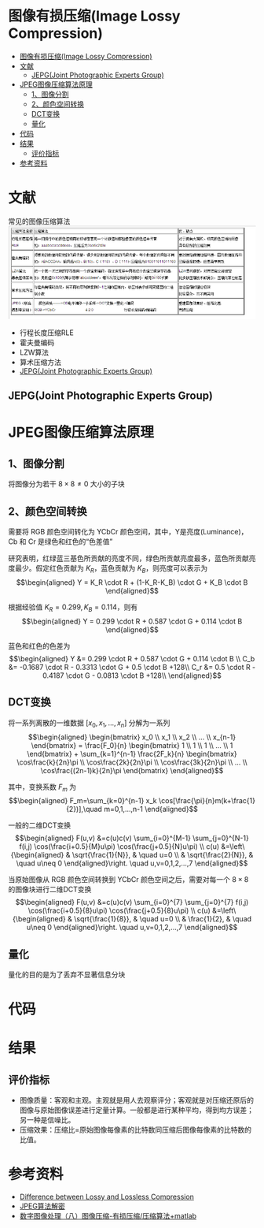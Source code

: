 # 图像有损压缩(Image Lossy Compression)
- [图像有损压缩(Image Lossy Compression)](#图像有损压缩image-lossy-compression)
- [文献](#文献)
  - [JEPG(Joint Photographic Experts Group)](#jepgjoint-photographic-experts-group)
- [JPEG图像压缩算法原理](#jpeg图像压缩算法原理)
  - [1、图像分割](#1图像分割)
  - [2、颜色空间转换](#2颜色空间转换)
  - [DCT变换](#dct变换)
  - [量化](#量化)
- [代码](#代码)
- [结果](#结果)
  - [评价指标](#评价指标)
- [参考资料](#参考资料)

# 文献
常见的图像压缩算法
![常见的图像压缩算法](./images/20151112120615499.gif)
- 行程长度压缩RLE
- 霍夫曼编码
- LZW算法
- 算术压缩方法
- [JEPG(Joint Photographic Experts Group)](#jepgjoint-photographic-experts-group)
## JEPG(Joint Photographic Experts Group)


# JPEG图像压缩算法原理
## 1、图像分割
将图像分为若干 $8 \times 8 \neq 0$ 大小的子块
## 2、颜色空间转换
需要将 RGB 颜色空间转化为 YCbCr 颜色空间，其中，Y是亮度(Luminance)，Cb 和 Cr 是绿色和红色的“色差值”

研究表明，红绿蓝三基色所贡献的亮度不同，绿色所贡献亮度最多，蓝色所贡献亮度最少。假定红色贡献为 $K_R$，蓝色贡献为 $K_B$，则亮度可以表示为
$$\begin{aligned}
    Y = K_R \cdot R + (1-K_R-K_B) \cdot G + K_B \cdot B
\end{aligned}$$

根据经验值 $K_R=0.299, K_B=0.114$，则有
$$\begin{aligned}
    Y = 0.299 \cdot R + 0.587 \cdot G + 0.114 \cdot B
\end{aligned}$$

蓝色和红色的色差为
$$\begin{aligned}
    Y   &= 0.299   \cdot R + 0.587    \cdot G + 0.114 \cdot B \\
    C_b &= -0.1687 \cdot R - 0.3313   \cdot G + 0.5 \cdot B +128\\
    C_r &= 0.5   \cdot R - 0.4187   \cdot G - 0.0813 \cdot B +128\\
\end{aligned}$$

## DCT变换
将一系列离散的一维数据 $[x_0,x_1,...,x_n]$ 分解为一系列
$$\begin{aligned}
    \begin{bmatrix}
        x_0 \\ x_1 \\ x_2 \\ ... \\ x_{n-1}
    \end{bmatrix}
    = \frac{F_0}{n}
    \begin{bmatrix}
        1 \\ 1 \\ 1 \\ ... \\ 1
    \end{bmatrix}
    +
    \sum_{k=1}^{n-1} \frac{2F_k}{n}
    \begin{bmatrix}
        \cos\frac{k}{2n}\pi \\
        \cos\frac{2k}{2n}\pi \\
        \cos\frac{3k}{2n}\pi \\
        ... \\
        \cos\frac{(2n-1)k}{2n}\pi
    \end{bmatrix}
\end{aligned}$$

其中，变换系数 $F_m$ 为
$$\begin{aligned}
    F_m=\sum_{k=0}^{n-1} x_k \cos[\frac{\pi}{n}m(k+\frac{1}{2})],\quad m=0,1,...,n-1
\end{aligned}$$


一般的二维DCT变换
$$\begin{aligned}
    F(u,v) &=c(u)c(v) \sum_{i=0}^{M-1} \sum_{j=0}^{N-1} f(i,j) \cos(\frac{i+0.5}{M}u\pi) \cos(\frac{j+0.5}{N}u\pi) \\
    c(u) &=\left\{\begin{aligned}
        & \sqrt{\frac{1}{N}}, & \quad u=0 \\
        & \sqrt{\frac{2}{N}}, & \quad u\neq 0
    \end{aligned}\right.
    \quad u,v=0,1,2,...,7
\end{aligned}$$

当原始图像从 RGB 颜色空间转换到 YCbCr 颜色空间之后，需要对每一个 $8 \times 8$ 的图像块进行二维DCT变换
$$\begin{aligned}
    F(u,v) &=c(u)c(v) \sum_{i=0}^{7} \sum_{j=0}^{7} f(i,j) \cos(\frac{i+0.5}{8}u\pi) \cos(\frac{j+0.5}{8}u\pi) \\
    c(u) &=\left\{\begin{aligned}
        & \sqrt{\frac{1}{8}},   & \quad u=0 \\
        & \frac{1}{2},          & \quad u\neq 0
    \end{aligned}\right.
    \quad u,v=0,1,2,...,7
\end{aligned}$$

## 量化
量化的目的是为了丢弃不显著信息分块


# 代码

# 结果
## 评价指标
- 图像质量：客观和主观。主观就是用人去观察评分；客观就是对压缩还原后的图像与原始图像误差进行定量计算。一般都是进行某种平均，得到均方误差；另一种是信噪比。
- 压缩效果：压缩比=原始图像每像素的比特数同压缩后图像每像素的比特数的比值。

# 参考资料
- [Difference between Lossy and Lossless Compression](https://www.thecrazyprogrammer.com/2019/12/lossy-and-lossless-compression.html)
- [JPEG算法解密](https://thecodeway.com/blog/?tag=%e5%8e%8b%e7%bc%a9)
- [数字图像处理（八）图像压缩-有损压缩/压缩算法+matlab](https://blog.csdn.net/packdge_black/article/details/107230600)